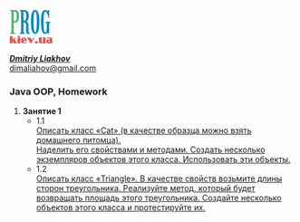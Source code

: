 [![Prog.kiev.ua](logo.png)](https://prog.kiev.ua)

[_**Dmitriy Liakhov**_](https://www.linkedin.com/in/dmitiy-liakhov-82388a183/)<br>
[dimaliahov@gmail.com](mailto:dimaliahov@gmail.com)

<h3>Java OOP, Homework</h3>

<ol>
<li><strong>Занятие 1</strong>
    <ul>
        <li> 1.1<br>
            <a href="/Lesson1Ex1Hw1/src">
         Описать класс «Cat» (в качестве образца можно взять домашнего питомца).<br>
         Наделить его свойствами и методами. Создать несколько экземпляров объектов этого класса. Использовать эти объекты.<br>
            </a>
        </li>
        <li> 1.2<br>
            <a href="/LessonFirst/Exercise1HW2/src">
                Описать класс «Triangle». В качестве свойств возьмите длины сторон
                треугольника. Реализуйте метод, который будет возвращать площадь этого
                треугольника. Создайте несколько объектов этого класса и протестируйте их.
            </a>
        </li>
      </ul>
</li>

